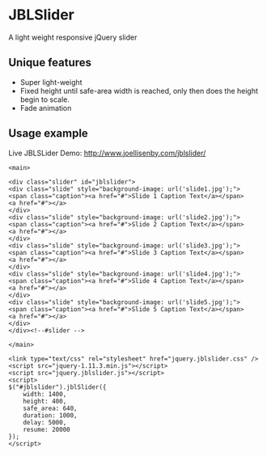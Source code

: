 # JBLSlider
A light weight responsive jQuery slider

Unique features
---------------
* Super light-weight
* Fixed height until safe-area width is reached, only then does the height begin to scale.
* Fade animation

Usage example
-----

Live JBLSLider Demo: http://www.joellisenby.com/jblslider/

```
<main>

<div class="slider" id="jblslider">
<div class="slide" style="background-image: url('slide1.jpg');">
<span class="caption"><a href="#">Slide 1 Caption Text</a></span>
<a href="#"></a>
</div>
<div class="slide" style="background-image: url('slide2.jpg');">
<span class="caption"><a href="#">Slide 2 Caption Text</a></span>
<a href="#"></a>
</div>
<div class="slide" style="background-image: url('slide3.jpg');">
<span class="caption"><a href="#">Slide 3 Caption Text</a></span>
<a href="#"></a>
</div>
<div class="slide" style="background-image: url('slide4.jpg');">
<span class="caption"><a href="#">Slide 4 Caption Text</a></span>
<a href="#"></a>
</div>
<div class="slide" style="background-image: url('slide5.jpg');">
<span class="caption"><a href="#">Slide 5 Caption Text</a></span>
<a href="#"></a>
</div>
</div><!--#slider -->

</main>

<link type="text/css" rel="stylesheet" href="jquery.jblslider.css" />
<script src="jquery-1.11.3.min.js"></script>
<script src="jquery.jblslider.js"></script>
<script>
$("#jblslider").jblSlider({
	width: 1400,
	height: 400,
	safe_area: 640,
	duration: 1000,
	delay: 5000,
	resume: 20000
});
</script>
```
